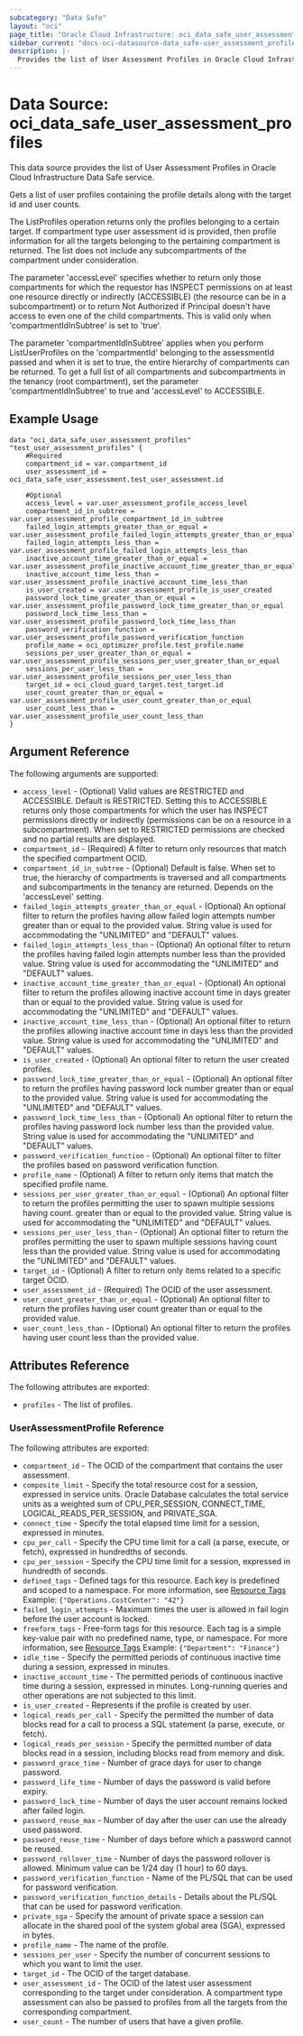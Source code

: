 ```yaml
---
subcategory: "Data Safe"
layout: "oci"
page_title: "Oracle Cloud Infrastructure: oci_data_safe_user_assessment_profiles"
sidebar_current: "docs-oci-datasource-data_safe-user_assessment_profiles"
description: |-
  Provides the list of User Assessment Profiles in Oracle Cloud Infrastructure Data Safe service
---
```


# Data Source: oci_data_safe_user_assessment_profiles
This data source provides the list of User Assessment Profiles in Oracle Cloud Infrastructure Data Safe service.

Gets a list of user profiles containing the profile details along with the target id and user counts.

The ListProfiles operation returns only the profiles belonging to a certain target. If compartment type user assessment
id is provided, then profile information for all the targets belonging to the pertaining compartment is returned.
The list does not include any subcompartments of the compartment under consideration.

The parameter 'accessLevel' specifies whether to return only those compartments for which the requestor has 
INSPECT permissions on at least one resource directly or indirectly (ACCESSIBLE) (the resource can be in a 
subcompartment) or to return Not Authorized if Principal doesn't have access to even one of the child compartments.
This is valid only when 'compartmentIdInSubtree' is set to 'true'.

The parameter 'compartmentIdInSubtree' applies when you perform ListUserProfiles on the 'compartmentId' belonging
to the assessmentId passed and when it is set to true, the entire hierarchy of compartments can be returned.
To get a full list of all compartments and subcompartments in the tenancy (root compartment), set the parameter
'compartmentIdInSubtree' to true and 'accessLevel' to ACCESSIBLE.


## Example Usage

```hcl
data "oci_data_safe_user_assessment_profiles" "test_user_assessment_profiles" {
	#Required
	compartment_id = var.compartment_id
	user_assessment_id = oci_data_safe_user_assessment.test_user_assessment.id

	#Optional
	access_level = var.user_assessment_profile_access_level
	compartment_id_in_subtree = var.user_assessment_profile_compartment_id_in_subtree
	failed_login_attempts_greater_than_or_equal = var.user_assessment_profile_failed_login_attempts_greater_than_or_equal
	failed_login_attempts_less_than = var.user_assessment_profile_failed_login_attempts_less_than
	inactive_account_time_greater_than_or_equal = var.user_assessment_profile_inactive_account_time_greater_than_or_equal
	inactive_account_time_less_than = var.user_assessment_profile_inactive_account_time_less_than
	is_user_created = var.user_assessment_profile_is_user_created
	password_lock_time_greater_than_or_equal = var.user_assessment_profile_password_lock_time_greater_than_or_equal
	password_lock_time_less_than = var.user_assessment_profile_password_lock_time_less_than
	password_verification_function = var.user_assessment_profile_password_verification_function
	profile_name = oci_optimizer_profile.test_profile.name
	sessions_per_user_greater_than_or_equal = var.user_assessment_profile_sessions_per_user_greater_than_or_equal
	sessions_per_user_less_than = var.user_assessment_profile_sessions_per_user_less_than
	target_id = oci_cloud_guard_target.test_target.id
	user_count_greater_than_or_equal = var.user_assessment_profile_user_count_greater_than_or_equal
	user_count_less_than = var.user_assessment_profile_user_count_less_than
}
```

## Argument Reference

The following arguments are supported:

* `access_level` - (Optional) Valid values are RESTRICTED and ACCESSIBLE. Default is RESTRICTED. Setting this to ACCESSIBLE returns only those compartments for which the user has INSPECT permissions directly or indirectly (permissions can be on a resource in a subcompartment). When set to RESTRICTED permissions are checked and no partial results are displayed. 
* `compartment_id` - (Required) A filter to return only resources that match the specified compartment OCID.
* `compartment_id_in_subtree` - (Optional) Default is false. When set to true, the hierarchy of compartments is traversed and all compartments and subcompartments in the tenancy are returned. Depends on the 'accessLevel' setting. 
* `failed_login_attempts_greater_than_or_equal` - (Optional) An optional filter to return the profiles having allow failed login attempts number greater than or equal to the provided value. String value is used for accommodating the "UNLIMITED" and "DEFAULT" values. 
* `failed_login_attempts_less_than` - (Optional) An optional filter to return the profiles having failed login attempts number less than the provided value. String value is used for accommodating the "UNLIMITED" and "DEFAULT" values. 
* `inactive_account_time_greater_than_or_equal` - (Optional) An optional filter to return the profiles allowing inactive account time in days greater than or equal to the provided value. String value is used for accommodating the "UNLIMITED" and "DEFAULT" values. 
* `inactive_account_time_less_than` - (Optional) An optional filter to return the profiles  allowing inactive account time in days less than the provided value. String value is used for accommodating the "UNLIMITED" and "DEFAULT" values. 
* `is_user_created` - (Optional) An optional filter to return the user created profiles.
* `password_lock_time_greater_than_or_equal` - (Optional) An optional filter to return the profiles having password lock number greater than or equal to the provided value. String value is used for accommodating the "UNLIMITED" and "DEFAULT" values. 
* `password_lock_time_less_than` - (Optional) An optional filter to return the profiles having password lock number less than the provided value. String value is used for accommodating the "UNLIMITED" and "DEFAULT" values. 
* `password_verification_function` - (Optional) An optional filter to filter the profiles based on password verification function.
* `profile_name` - (Optional) A filter to return only items that match the specified profile name.
* `sessions_per_user_greater_than_or_equal` - (Optional) An optional filter to return the profiles permitting the user to spawn multiple sessions having count. greater than or equal to the provided value. String value is used for accommodating the "UNLIMITED" and "DEFAULT" values. 
* `sessions_per_user_less_than` - (Optional) An optional filter to return the profiles permitting the user to spawn multiple sessions having count less than the provided value. String value is used for accommodating the "UNLIMITED" and "DEFAULT" values. 
* `target_id` - (Optional) A filter to return only items related to a specific target OCID.
* `user_assessment_id` - (Required) The OCID of the user assessment.
* `user_count_greater_than_or_equal` - (Optional) An optional filter to return the profiles having user count greater than or equal to the provided value. 
* `user_count_less_than` - (Optional) An optional filter to return the profiles having user count less than the provided value. 


## Attributes Reference

The following attributes are exported:

* `profiles` - The list of profiles.

### UserAssessmentProfile Reference

The following attributes are exported:

* `compartment_id` - The OCID of the compartment that contains the user assessment.
* `composite_limit` - Specify the total resource cost for a session, expressed in service units. Oracle Database calculates the total service units as a weighted sum of CPU_PER_SESSION, CONNECT_TIME, LOGICAL_READS_PER_SESSION, and PRIVATE_SGA. 
* `connect_time` - Specify the total elapsed time limit for a session, expressed in minutes.
* `cpu_per_call` - Specify the CPU time limit for a call (a parse, execute, or fetch), expressed in hundredths of seconds.
* `cpu_per_session` - Specify the CPU time limit for a session, expressed in hundredth of seconds.
* `defined_tags` - Defined tags for this resource. Each key is predefined and scoped to a namespace. For more information, see [Resource Tags](https://docs.cloud.oracle.com/iaas/Content/General/Concepts/resourcetags.htm)  Example: `{"Operations.CostCenter": "42"}` 
* `failed_login_attempts` - Maximum times the user is allowed in fail login before the user account is locked.
* `freeform_tags` - Free-form tags for this resource. Each tag is a simple key-value pair with no predefined name, type, or namespace. For more information, see [Resource Tags](https://docs.cloud.oracle.com/iaas/Content/General/Concepts/resourcetags.htm)  Example: `{"Department": "Finance"}` 
* `idle_time` - Specify the permitted periods of continuous inactive time during a  session, expressed in minutes.
* `inactive_account_time` - The permitted periods of continuous inactive time during a session, expressed in minutes. Long-running queries and other operations are not subjected to this limit. 
* `is_user_created` - Represents if the profile is created by user.
* `logical_reads_per_call` - Specify the permitted the number of data blocks read for a call to process a SQL statement (a parse, execute, or fetch).
* `logical_reads_per_session` - Specify the permitted number of data blocks read in a session, including blocks read from memory and disk.
* `password_grace_time` - Number of grace days for user to change password.
* `password_life_time` - Number of days the password is valid before expiry.
* `password_lock_time` - Number of days the user account remains locked after failed login.
* `password_reuse_max` - Number of day after the user can use the already used password.
* `password_reuse_time` - Number of days before which a password cannot be reused.
* `password_rollover_time` - Number of days the password rollover is allowed. Minimum value can be 1/24 day (1 hour) to 60 days.
* `password_verification_function` - Name of the PL/SQL that can be used for password verification.
* `password_verification_function_details` - Details about the PL/SQL that can be used for password verification.
* `private_sga` - Specify the amount of private space a session can allocate in the shared pool of the system global area (SGA), expressed in bytes. 
* `profile_name` - The name of the profile.
* `sessions_per_user` - Specify the number of concurrent sessions to which you want to limit the user.
* `target_id` - The OCID of the target database.
* `user_assessment_id` - The OCID of the latest user assessment corresponding to the target under consideration. A compartment  type assessment can also be passed to profiles from all the targets from the corresponding compartment. 
* `user_count` - The number of users that have a given profile.

